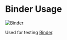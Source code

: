 # Binder Usage

[![Binder](https://mybinder.org/badge_logo.svg)](https://mybinder.org/v2/gh/qixin5/binder_usage/master)

Used for testing [Binder](https://mybinder.org/).